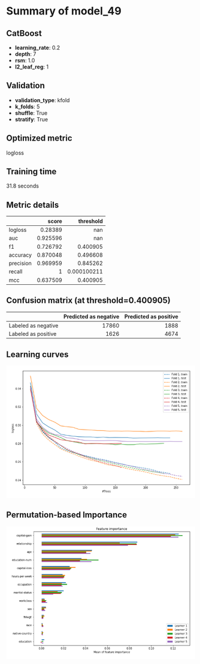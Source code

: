 # Summary of model_49

## CatBoost
- **learning_rate**: 0.2
- **depth**: 7
- **rsm**: 1.0
- **l2_leaf_reg**: 1

## Validation
 - **validation_type**: kfold
 - **k_folds**: 5
 - **shuffle**: True
 - **stratify**: True

## Optimized metric
logloss

## Training time

31.8 seconds

## Metric details
|           |    score |     threshold |
|:----------|---------:|--------------:|
| logloss   | 0.28389  | nan           |
| auc       | 0.925596 | nan           |
| f1        | 0.726792 |   0.400905    |
| accuracy  | 0.870048 |   0.496608    |
| precision | 0.969959 |   0.845262    |
| recall    | 1        |   0.000100211 |
| mcc       | 0.637509 |   0.400905    |


## Confusion matrix (at threshold=0.400905)
|                     |   Predicted as negative |   Predicted as positive |
|:--------------------|------------------------:|------------------------:|
| Labeled as negative |                   17860 |                    1888 |
| Labeled as positive |                    1626 |                    4674 |

## Learning curves
![Learning curves](learning_curves.png)

## Permutation-based Importance
![Permutation-based Importance](permutation_importance.png)